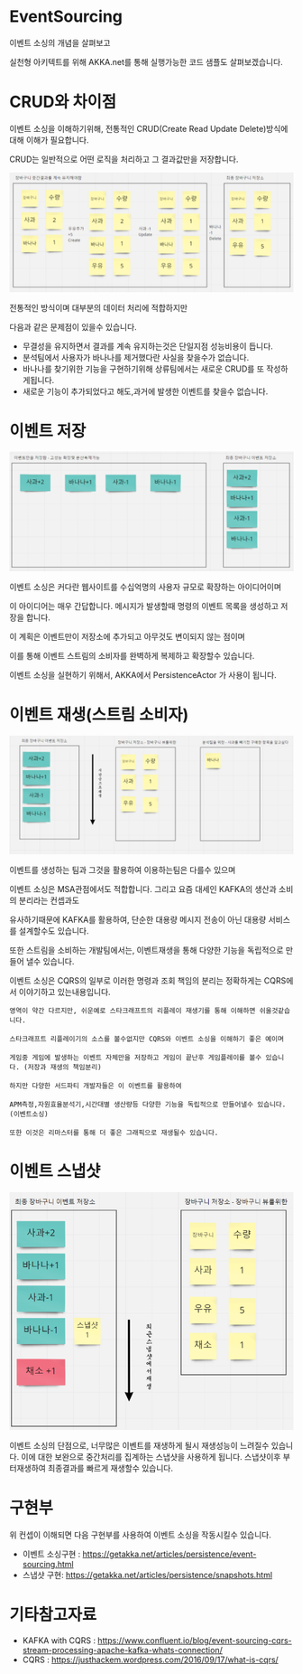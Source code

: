 ﻿# EventSourcing

이벤트 소싱의 개념을 살펴보고

실천형 아키텍트를 위해 AKKA.net를 통해 실행가능한 코드 샘플도 살펴보겠습니다.



# CRUD와 차이점

이벤트 소싱을 이해하기위해, 전통적인 CRUD(Create Read Update Delete)방식에 대해 이해가 필요합니다.

CRUD는 일반적으로 어떤 로직을 처리하고 그 결과값만을 저장합니다.

![](e-curd.png)

전통적인 방식이며 대부분의 데이터 처리에 적합하지만 

다음과 같은 문제점이 있을수 있습니다.

- 무결성을 유지하면서 결과를 계속 유지하는것은 단일지점 성능비용이 듭니다.
- 분석팀에서 사용자가 바나나를 제거했다란 사실을 찾을수가 없습니다.
- 바나나를 찾기위한 기능을 구현하기위해 상류팀에서는 새로운 CRUD를 또 작성하게됩니다.
- 새로운 기능이 추가되었다고 해도,과거에 발생한 이벤트를 찾을수 없습니다.


# 이벤트 저장

![](e-storeevent.png)

이벤트 소싱은 커다란 웹사이트를 수십억명의 사용자 규모로 확장하는 아이디어이며

이 아이디어는 매우 간답합니다. 메시지가 발생할때 명령의 이벤트 목록을 생성하고 저장을 합니다.

이 계획은 이벤트만이 저장소에 추가되고 아무것도 변이되지 않는 점이며 

이를 통해 이벤트 스트림의 소비자를 완벽하게 복제하고 확장할수 있습니다. 

이벤트 소싱을 실현하기 위해서, AKKA에서 PersistenceActor 가 사용이 됩니다.

# 이벤트 재생(스트림 소비자)

![](e-playevent.png)

이벤트를 생성하는 팀과 그것을 활용하여 이용하는팀은 다를수 있으며

이벤트 소싱은 MSA관점에서도 적합합니다. 그리고 요즘 대세인 KAFKA의 생산과 소비의 분리라는 컨셉과도

유사하기때문에 KAFKA를 활용하여, 단순한 대용량 메시지 전송이 아닌 대용량 서비스를 설계할수도 있습니다.

또한 스트림을 소비하는 개발팀에서는, 이벤트재생을 통해 다양한 기능을 독립적으로 만들어 낼수 있습니다.

이벤트 소싱은 CQRS의 일부로 이러한 명령과 조회 책임의 분리는 정확하게는 CQRS에서 이야기하고 있는내용입니다.


    영역이 약간 다르지만, 쉬운예로 스타크래프트의 리플레이 재생기를 통해 이해하면 쉬울것같습니다.

    스타크래프트 리플레이기의 소스를 볼수없지만 CQRS와 이벤트 소싱을 이해하기 좋은 예이며

    게임중 게임에 발생하는 이벤트 자체만을 저장하고 게임이 끝난후 게임플레이를 볼수 있습니다. (저장과 재생의 책임분리)

    하지만 다양한 서드파티 개발자들은 이 이벤트를 활용하여 

    APM측정,자원효율분석기,시간대별 생산량등 다양한 기능을 독립적으로 만들어낼수 있습니다.(이벤트소싱)

    또한 이것은 리마스터를 통해 더 좋은 그래픽으로 재생될수 있습니다.


# 이벤트 스냅샷

![](e-snapshot.png)

이벤트 소싱의 단점으로, 너무많은 이벤트를 재생하게 될시 재생성능이 느려질수 있습니다.
이에 대한 보완으로 중간처리를 집계하는 스냅샷을 사용하게 됩니다.
스냅샷이후 부터재생하여 최종결과를 빠르게 재생할수 있습니다.

# 구현부

위 컨셉이 이해되면 다음 구현부를 사용하여 이벤트 소싱을 작동시킬수 있습니다.

- 이벤트 소싱구현 : https://getakka.net/articles/persistence/event-sourcing.html
- 스냅샷 구현: https://getakka.net/articles/persistence/snapshots.html


# 기타참고자료
- KAFKA with CQRS : https://www.confluent.io/blog/event-sourcing-cqrs-stream-processing-apache-kafka-whats-connection/
- CQRS : https://justhackem.wordpress.com/2016/09/17/what-is-cqrs/


